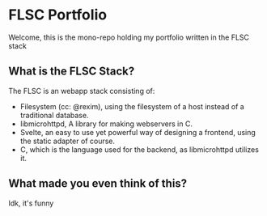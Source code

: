 # FLSC Portfolio

Welcome, this is the mono-repo holding my portfolio written in the FLSC stack

## What is the FLSC Stack?

The FLSC is an webapp stack consisting of:
- Filesystem (cc: @rexim), using the filesystem of a host instead of a traditional database.
- libmicrohttpd, A library for making webservers in C.
- Svelte, an easy to use yet powerful way of designing a frontend, using the static adapter of course.
- C, which is the language used for the backend, as libmicrohttpd utilizes it.

## What made you even think of this?

Idk, it's funny
